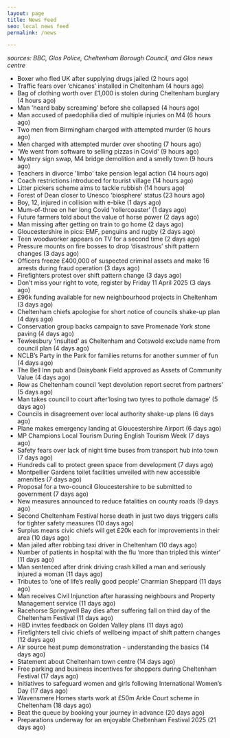 ```yaml
---
layout: page
title: News Feed
seo: local news feed
permalink: /news

---
```


_sources: BBC, Glos Police, Cheltenham Borough Council, and Glos news centre_

<!-- news_marker starts -->
- Boxer who fled UK after supplying drugs jailed (2 hours ago)
- Traffic fears over ‘chicanes’ installed in Cheltenham (4 hours ago)
- Bag of clothing worth over £1,000 is stolen during Cheltenham burglary (4 hours ago)
- Man 'heard baby screaming' before she collapsed (4 hours ago)
- Man accused of paedophilia died of multiple injuries on M4 (6 hours ago)
- Two men from Birmingham charged with attempted murder (6 hours ago)
- Men charged with attempted murder over shooting (7 hours ago)
- 'We went from software to selling pizzas in Covid' (9 hours ago)
- Mystery sign swap, M4 bridge demolition and a smelly town (9 hours ago)
- Teachers in divorce 'limbo' take pension legal action (14 hours ago)
- Coach restrictions introduced for tourist village (14 hours ago)
- Litter pickers scheme aims to tackle rubbish (14 hours ago)
- Forest of Dean closer to Unesco 'biosphere' status (23 hours ago)
- Boy, 12, injured in collision with e-bike (1 days ago)
- Mum-of-three on her long Covid 'rollercoaster' (1 days ago)
- Future farmers told about the value of horse power (2 days ago)
- Man missing after getting on train to go home (2 days ago)
- Gloucestershire in pics: EMF, penguins and rugby (2 days ago)
- Teen woodworker appears on TV for a second time (2 days ago)
- Pressure mounts on fire bosses to drop ‘disastrous’ shift pattern changes (3 days ago)
- Officers freeze £400,000 of suspected criminal assets and make 16 arrests during fraud operation (3 days ago)
- Firefighters protest over shift pattern change (3 days ago)
- Don’t miss your right to vote, register by Friday 11 April 2025 (3 days ago)
- £96k funding available for new neighbourhood projects in Cheltenham (3 days ago)
- Cheltenham chiefs apologise for short notice of councils shake-up plan (4 days ago)
- Conservation group backs campaign to save Promenade York stone paving (4 days ago)
- Tewkesbury ‘insulted’ as Cheltenham and Cotswold exclude name from council plan (4 days ago)
- NCLB’s Party in the Park for families returns for another summer of fun (4 days ago)
- The Bell Inn pub and Daisybank Field approved as Assets of Community Value (4 days ago)
- Row as Cheltenham council ‘kept devolution report secret from partners’ (5 days ago)
- Man takes council to court after’losing two tyres to pothole damage’ (5 days ago)
- Councils in disagreement over local authority shake-up plans (6 days ago)
- Plane makes emergency landing at Gloucestershire Airport (6 days ago)
- MP Champions Local Tourism During English Tourism Week (7 days ago)
- Safety fears over lack of night time buses from transport hub into town (7 days ago)
- Hundreds call to protect green space from development (7 days ago)
- Montpellier Gardens toilet facilities unveiled with new accessible amenities (7 days ago)
- Proposal for a two-council Gloucestershire to be submitted to government (7 days ago)
- New measures announced to reduce fatalities on county roads (9 days ago)
- Second Cheltenham Festival horse death in just two days triggers calls for tighter safety measures (10 days ago)
- Surplus means civic chiefs will get £20k each for improvements in their area (10 days ago)
- Man jailed after robbing taxi driver in Cheltenham (10 days ago)
- Number of patients in hospital with the flu ‘more than tripled this winter’ (11 days ago)
- Man sentenced after drink driving crash killed a man and seriously injured a woman (11 days ago)
- Tributes to ‘one of life’s really good people’ Charmian Sheppard (11 days ago)
- Man receives Civil Injunction after harassing neighbours and Property Management service (11 days ago)
- Racehorse Springwell Bay dies after suffering fall on third day of the Cheltenham Festival (11 days ago)
- HBD invites feedback on Golden Valley plans (11 days ago)
- Firefighters tell civic chiefs of wellbeing impact of shift pattern changes (12 days ago)
- Air source heat pump demonstration - understanding the basics (14 days ago)
- Statement about Cheltenham town centre (14 days ago)
- Free parking and business incentives for shoppers during Cheltenham Festival (17 days ago)
- Initiatives to safeguard women and girls following International Women’s Day (17 days ago)
- Wavensmere Homes starts work at £50m Arkle Court scheme in Cheltenham (18 days ago)
- Beat the queue by booking your journey in advance (20 days ago)
- Preparations underway for an enjoyable Cheltenham Festival 2025 (21 days ago)

<!-- news_marker ends -->
